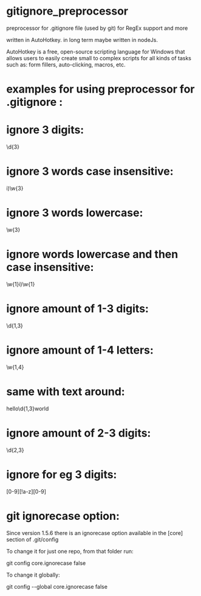 # gitignore_preprocessor
preprocessor for .gitignore file (used by git) for RegEx support and more

written in AutoHotkey. in long term maybe written in nodeJs.

AutoHotkey is a free, open-source scripting language for Windows that allows users to easily create small to complex scripts for all kinds of tasks such as: form fillers, auto-clicking, macros, etc.


# examples for using preprocessor for .gitignore :



# ignore 3 digits:
\d{3}

# ignore 3 words case insensitive:
i)\w{3}

# ignore 3 words lowercase:
\w{3}

# ignore words lowercase and then case insensitive:
\w{1}i)\w{1}

# ignore amount of 1-3 digits:
\d{1,3}

# ignore amount of 1-4 letters:
\w{1,4}

# same with text around:
hello\d{1,3}world

# ignore amount of 2-3 digits:
\d{2,3}

# ignore for eg 3 digits:
[0-9][!a-z][0-9]


# git ignorecase option:

Since version 1.5.6 there is an ignorecase option available in the [core] section of .git/config

To change it for just one repo, from that folder run:

git config core.ignorecase false

To change it globally:

git config --global core.ignorecase false